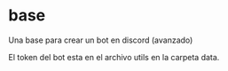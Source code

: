 # base
Una base para crear un bot en discord (avanzado)

El token del bot esta en el archivo utils en la carpeta data.
